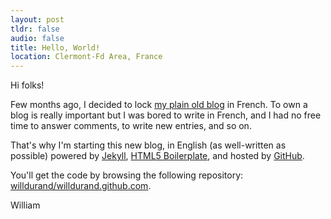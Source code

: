 ```yaml
---
layout: post
tldr: false
audio: false
title: Hello, World!
location: Clermont-Fd Area, France
---
```


Hi folks!

Few months ago, I decided to lock [my plain old blog](http://www.willdurand.fr) in French.
To own a blog is really important but I was bored to write in French, and I had no free time to
answer comments, to write new entries, and so on.

That's why I'm starting this new blog, in English (as well-written as possible) powered by [Jekyll](https://github.com/mojombo/jekyll),
[HTML5 Boilerplate](http://html5boilerplate.com/), and hosted by [GitHub](http://www.github.com).

You'll get the code by browsing the following repository: [willdurand/willdurand.github.com](https://github.com/willdurand/willdurand.github.com).

William
